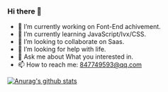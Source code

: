 ### Hi there 👋

<!--
**laerpeeK/laerpeeK** is a ✨ _special_ ✨ repository because its `README.md` (this file) appears on your GitHub profile.

Here are some ideas to get you started:
- 😄 Pronouns: ...
- ⚡ Fun fact: ...
-->
- 🔭 I’m currently working on Font-End achivement.
- 🌱 I’m currently learning JavaScript/Ivx/CSS.
- 👯 I’m looking to collaborate on Saas. 
- 🤔 I’m looking for help with life.
- 💬 Ask me about What you interested in.
- 📫 How to reach me: 847749593@qq.com


[![Anurag's github stats](https://github-readme-stats.vercel.app/api?username=laerpeeK)](https://github.com/anuraghazra/github-readme-stats)
